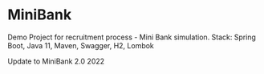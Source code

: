 # MiniBank
Demo Project for recruitment process - Mini Bank simulation. Stack: Spring Boot, Java 11, Maven, Swagger, H2, Lombok

Update to MiniBank 2.0 2022